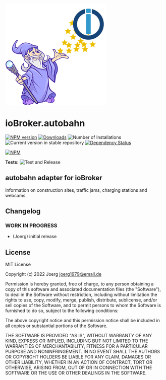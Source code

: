![Logo](admin/autobahn.png)
# ioBroker.autobahn

[![NPM version](https://img.shields.io/npm/v/iobroker.autobahn.svg)](https://www.npmjs.com/package/iobroker.autobahn)
[![Downloads](https://img.shields.io/npm/dm/iobroker.autobahn.svg)](https://www.npmjs.com/package/iobroker.autobahn)
![Number of Installations](https://iobroker.live/badges/autobahn-installed.svg)
![Current version in stable repository](https://iobroker.live/badges/autobahn-stable.svg)
[![Dependency Status](https://img.shields.io/david/tigerjoerg/iobroker.autobahn.svg)](https://david-dm.org/tigerjoerg/iobroker.autobahn)

[![NPM](https://nodei.co/npm/iobroker.autobahn.png?downloads=true)](https://nodei.co/npm/iobroker.autobahn/)

**Tests:** ![Test and Release](https://github.com/tigerjoerg/ioBroker.autobahn/workflows/Test%20and%20Release/badge.svg)

## autobahn adapter for ioBroker

Information on construction sites, traffic jams, charging stations and webcams.

## Changelog
<!--
    Placeholder for the next version (at the beginning of the line):
    ### **WORK IN PROGRESS**
-->

### **WORK IN PROGRESS**
* (Joerg) initial release

## License
MIT License

Copyright (c) 2022 Joerg <joerg1979@email.de>

Permission is hereby granted, free of charge, to any person obtaining a copy
of this software and associated documentation files (the "Software"), to deal
in the Software without restriction, including without limitation the rights
to use, copy, modify, merge, publish, distribute, sublicense, and/or sell
copies of the Software, and to permit persons to whom the Software is
furnished to do so, subject to the following conditions:

The above copyright notice and this permission notice shall be included in all
copies or substantial portions of the Software.

THE SOFTWARE IS PROVIDED "AS IS", WITHOUT WARRANTY OF ANY KIND, EXPRESS OR
IMPLIED, INCLUDING BUT NOT LIMITED TO THE WARRANTIES OF MERCHANTABILITY,
FITNESS FOR A PARTICULAR PURPOSE AND NONINFRINGEMENT. IN NO EVENT SHALL THE
AUTHORS OR COPYRIGHT HOLDERS BE LIABLE FOR ANY CLAIM, DAMAGES OR OTHER
LIABILITY, WHETHER IN AN ACTION OF CONTRACT, TORT OR OTHERWISE, ARISING FROM,
OUT OF OR IN CONNECTION WITH THE SOFTWARE OR THE USE OR OTHER DEALINGS IN THE
SOFTWARE.